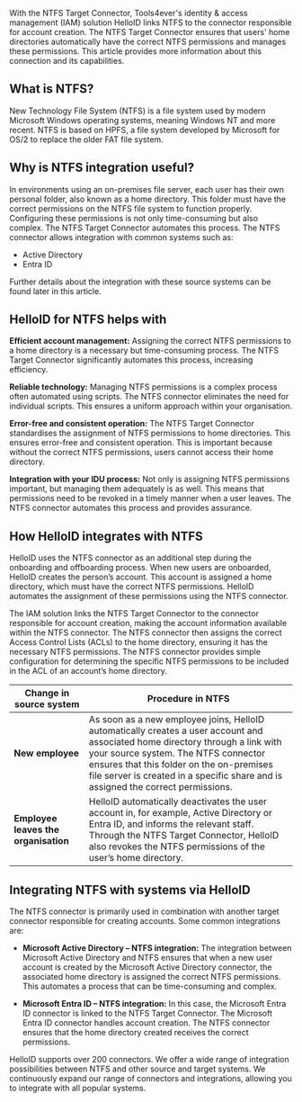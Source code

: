 With the NTFS Target Connector, Tools4ever's identity & access management (IAM) solution HelloID links NTFS to the connector responsible for account creation. The NTFS Target Connector ensures that users' home directories automatically have the correct NTFS permissions and manages these permissions. This article provides more information about this connection and its capabilities.

## What is NTFS?

New Technology File System (NTFS) is a file system used by modern Microsoft Windows operating systems, meaning Windows NT and more recent. NTFS is based on HPFS, a file system developed by Microsoft for OS/2 to replace the older FAT file system.

## Why is NTFS integration useful?

In environments using an on-premises file server, each user has their own personal folder, also known as a home directory. This folder must have the correct permissions on the NTFS file system to function properly. Configuring these permissions is not only time-consuming but also complex. The NTFS Target Connector automates this process. The NTFS connector allows integration with common systems such as:

* Active Directory
* Entra ID

Further details about the integration with these source systems can be found later in this article.

## HelloID for NTFS helps with

**Efficient account management:** Assigning the correct NTFS permissions to a home directory is a necessary but time-consuming process. The NTFS Target Connector significantly automates this process, increasing efficiency.

**Reliable technology:** Managing NTFS permissions is a complex process often automated using scripts. The NTFS connector eliminates the need for individual scripts. This ensures a uniform approach within your organisation.

**Error-free and consistent operation:** The NTFS Target Connector standardises the assignment of NTFS permissions to home directories. This ensures error-free and consistent operation. This is important because without the correct NTFS permissions, users cannot access their home directory.

**Integration with your IDU process:** Not only is assigning NTFS permissions important, but managing them adequately is as well. This means that permissions need to be revoked in a timely manner when a user leaves. The NTFS connector automates this process and provides assurance.

## How HelloID integrates with NTFS

HelloID uses the NTFS connector as an additional step during the onboarding and offboarding process. When new users are onboarded, HelloID creates the person’s account. This account is assigned a home directory, which must have the correct NTFS permissions. HelloID automates the assignment of these permissions using the NTFS connector.

The IAM solution links the NTFS Target Connector to the connector responsible for account creation, making the account information available within the NTFS connector. The NTFS connector then assigns the correct Access Control Lists (ACLs) to the home directory, ensuring it has the necessary NTFS permissions. The NTFS connector provides simple configuration for determining the specific NTFS permissions to be included in the ACL of an account’s home directory.

| Change in source system | 		Procedure in NTFS | 
| ---------------------------- | --------------------- | 
| **New employee**| As soon as a new employee joins, HelloID automatically creates a user account and associated home directory through a link with your source system. The NTFS connector ensures that this folder on the on-premises file server is created in a specific share and is assigned the correct permissions. | 
| **Employee leaves the organisation** |	HelloID automatically deactivates the user account in, for example, Active Directory or Entra ID, and informs the relevant staff. Through the NTFS Target Connector, HelloID also revokes the NTFS permissions of the user’s home directory. | 

## Integrating NTFS with systems via HelloID

The NTFS connector is primarily used in combination with another target connector responsible for creating accounts. Some common integrations are:

* **Microsoft Active Directory – NTFS integration:** The integration between Microsoft Active Directory and NTFS ensures that when a new user account is created by the Microsoft Active Directory connector, the associated home directory is assigned the correct NTFS permissions. This automates a process that can be time-consuming and complex.

* **Microsoft Entra ID – NTFS integration:** In this case, the Microsoft Entra ID connector is linked to the NTFS Target Connector. The Microsoft Entra ID connector handles account creation. The NTFS connector ensures that the home directory created receives the correct permissions.

HelloID supports over 200 connectors. We offer a wide range of integration possibilities between NTFS and other source and target systems. We continuously expand our range of connectors and integrations, allowing you to integrate with all popular systems.
